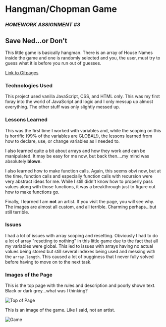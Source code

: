 # Hangman/Chopman Game
### *HOMEWORK ASSIGNMENT #3*
## Save Ned...or Don't

This little game is basically hangman. There is an array of House Names inside the game and one is randomly selected and you, the user, must try to guess what it is before you run out of guesses.

[Link to Gitpages](https://oitowl7.github.io/hangman-game/)

### Technologies Used
This project used vanilla JavaScript, CSS, and HTML only. This was my first foray into the world of JavaScript and logic and I only messup up almost everything. The other stuff was only slightly messed up.

### Lessons Learned
This was the first time I worked with variables and, while the scoping on this is horrific (99% of the variables are GLOBAL!), the lessons learned from how to declare, use, or change variables as I needed to.

I also learned quite a bit about arrays and how they work and can be manipulated. It may be easy for me now, but back then....my mind was absolutely **blown**.

I also learned how to make function calls. Again, this seems obvi now, but at the time, function calls and especially function calls with recursion were very abstract ideas for me. While I still didn't know how to properly pass values along with those functions, it was a breakthrough just to figure out how to make functions go.

Finally, I learned I am **not** an artist. If you visit the page, you will see why. The images are almost all custom, and all terrible. Charming perhaps...but still terrible.

### Issues
I had a lot of issues with array scoping and resetting. Obviously I had to do a lot of array "resetting to nothing" in this little game due to the fact that all my variables were global. This led to issues with arrays having no actual values being stored but still several indexes being used and messing with the `array.length`. This caused a lot of bugginess that I never fully solved before having to move on to the next task.

### Images of the Page
This is the top page with the rules and description and poorly shown text. Black or dark grey...what was I thinking?

![Top of Page](https://i.imgur.com/84axmqI.jpg)



This is an image of the game. Like I said, not an artist. 

![Game](https://i.imgur.com/0jeKT1J.jpg)
